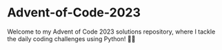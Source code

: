 # Advent-of-Code-2023
Welcome to my Advent of Code 2023 solutions repository, where I tackle the daily coding challenges using Python! 🎄🐍
